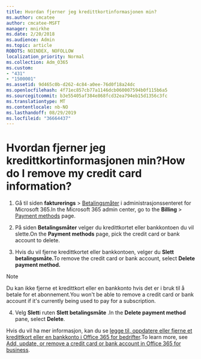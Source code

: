 ```yaml
---
title: Hvordan fjerner jeg kredittkortinformasjonen min?
ms.author: cmcatee
author: cmcatee-MSFT
manager: mnirkhe
ms.date: 2/20/2018
ms.audience: Admin
ms.topic: article
ROBOTS: NOINDEX, NOFOLLOW
localization_priority: Normal
ms.collection: Adm_O365
ms.custom:
- "431"
- "1500001"
ms.assetid: 9d465c0b-d262-4c84-a0ee-76d0f18a24dc
ms.openlocfilehash: 4f71ec857cb77a1146dcb060007594b0f115b6a5
ms.sourcegitcommit: b3e55405af384e868fcd32ea794eb15d1356c3fc
ms.translationtype: MT
ms.contentlocale: nb-NO
ms.lasthandoff: 08/29/2019
ms.locfileid: "36664437"
---
```

# <a name="how-do-i-remove-my-credit-card-information"></a><span data-ttu-id="18b4f-102">Hvordan fjerner jeg kredittkortinformasjonen min?</span><span class="sxs-lookup"><span data-stu-id="18b4f-102">How do I remove my credit card information?</span></span>

1. <span data-ttu-id="18b4f-103">Gå til siden **fakturerings** \> [Betalingsmåter](https://go.microsoft.com/fwlink/p/?linkid=2018806) i administrasjonssenteret for Microsoft 365.</span><span class="sxs-lookup"><span data-stu-id="18b4f-103">In the Microsoft 365 admin center, go to the **Billing** \> [Payment methods](https://go.microsoft.com/fwlink/p/?linkid=2018806) page.</span></span>

2. <span data-ttu-id="18b4f-104">På siden **Betalingsmåter** velger du kredittkortet eller bankkontoen du vil slette.</span><span class="sxs-lookup"><span data-stu-id="18b4f-104">On the **Payment methods** page, pick the credit card or bank account to delete.</span></span>

3. <span data-ttu-id="18b4f-105">Hvis du vil fjerne kredittkortet eller bankkontoen, velger du **Slett betalingsmåte.**</span><span class="sxs-lookup"><span data-stu-id="18b4f-105">To remove the credit card or bank account, select **Delete payment method.**</span></span>

> [!NOTE]
> <span data-ttu-id="18b4f-106">Du kan ikke fjerne et kredittkort eller en bankkonto hvis det er i bruk til å betale for et abonnement.</span><span class="sxs-lookup"><span data-stu-id="18b4f-106">You won't be able to remove a credit card or bank account if it's currently being used to pay for a subscription.</span></span>

4. <span data-ttu-id="18b4f-107">Velg **Slett**i ruten **Slett betalingsmåte** .</span><span class="sxs-lookup"><span data-stu-id="18b4f-107">In the **Delete payment method** pane, select **Delete**.</span></span>

<span data-ttu-id="18b4f-108">Hvis du vil ha mer informasjon, kan du se [legge til, oppdatere eller fjerne et kredittkort eller en bankkonto i Office 365 for bedrifter](https://docs.microsoft.com/office365/admin/subscriptions-and-billing/add-update-or-remove-credit-card-or-bank-account).</span><span class="sxs-lookup"><span data-stu-id="18b4f-108">To learn more, see [Add, update, or remove a credit card or bank account in Office 365 for business](https://docs.microsoft.com/office365/admin/subscriptions-and-billing/add-update-or-remove-credit-card-or-bank-account).</span></span>